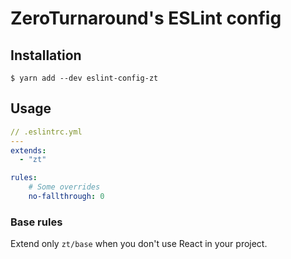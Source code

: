 # ZeroTurnaround's ESLint config

## Installation

```shell
$ yarn add --dev eslint-config-zt
```

## Usage

```yaml
// .eslintrc.yml
---
extends:
  - "zt"

rules:
    # Some overrides
    no-fallthrough: 0
```

### Base rules

Extend only `zt/base` when you don't use React in your project.
